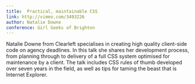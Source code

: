 ```yaml
---
title:  Practical, maintainable CSS
link: http://vimeo.com/3493226
author: Natalie Downe
conference: Girl Geeks of Brighton
---
```

Natalie Downe from Clearleft specialises in creating high quality client-side code on agency deadlines. In this talk she shares her development process, from planning through to delivery of a full CSS system optimised for maintenance by a client. The talk includes CSS rules of thumb developed over seven years in the field, as well as tips for taming the beast that is Internet Explorer.